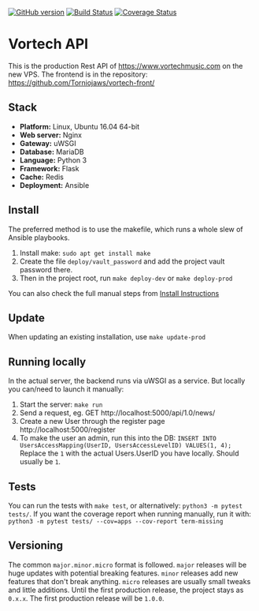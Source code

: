 [![GitHub version](https://badge.fury.io/gh/Torniojaws%2Fvortech-backend.svg)](https://badge.fury.io/gh/Torniojaws%2Fvortech-backend)
[![Build Status](https://travis-ci.com/Torniojaws/vortech-backend.svg?branch=master)](https://travis-ci.com/Torniojaws/vortech-backend)
[![Coverage Status](https://coveralls.io/repos/github/Torniojaws/vortech-backend/badge.svg?branch=master)](https://coveralls.io/github/Torniojaws/vortech-backend?branch=master)

# Vortech API

This is the production Rest API of https://www.vortechmusic.com on the new VPS. The frontend is in
the repository: https://github.com/Torniojaws/vortech-front/

## Stack

- **Platform:** Linux, Ubuntu 16.04 64-bit
- **Web server:** Nginx
- **Gateway:** uWSGI
- **Database:** MariaDB
- **Language:** Python 3
- **Framework:** Flask
- **Cache:** Redis
- **Deployment:** Ansible

## Install

The preferred method is to use the makefile, which runs a whole slew of Ansible playbooks.

1. Install make: ``sudo apt get install make``
1. Create the file ``deploy/vault_password`` and add the project vault password there.
1. Then in the project root, run ``make deploy-dev`` or ``make deploy-prod``

You can also check the full manual steps from [Install Instructions](INSTALL.md)

## Update

When updating an existing installation, use ``make update-prod``

## Running locally

In the actual server, the backend runs via uWSGI as a service. But locally you can/need to launch
it manually:

1. Start the server: `make run`
1. Send a request, eg. GET http://localhost:5000/api/1.0/news/
1. Create a new User through the register page http://localhost:5000/register
1. To make the user an admin, run this into the DB:
  ``INSERT INTO UsersAccessMapping(UserID, UsersAccessLevelID) VALUES(1, 4);``
   Replace the ``1`` with the actual Users.UserID you have locally. Should usually be ``1``.

## Tests

You can run the tests with ``make test``, or alternatively: ``python3 -m pytest tests/``.
If you want the coverage report when running manually, run it with:
``python3 -m pytest tests/ --cov=apps --cov-report term-missing``

## Versioning

The common ``major.minor.micro`` format is followed. ``major`` releases will be huge updates with
potential breaking features. ``minor`` releases add new features that don't break anything.
``micro`` releases are usually small tweaks and little additions. Until the first production release,
the project stays as ``0.x.x``. The first production release will be ``1.0.0``.
